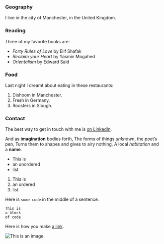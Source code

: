 ### Geography

I live in the city of Manchester, in the United Kingdom.

### Reading

Three of my favorite books are:

- *Forty Rules of Love* by Elif Shafak
- *Reclaim your Heart* by Yasmin Mogahed
- *Orientalism* by Edward Said

### Food

Last night I dreamt about eating in these restaurants:

1. Dishoom in Manchester.
2. Fresh in Germany.
3. Roosters in Slough.

### Contact

The best way to get in touch with me is [on LinkedIn](https://linkedin.com/in/sakibmoghal).




And as **imagination** bodies forth,
The forms of things *unknown*, the poet’s pen,
Turns them to shapes and gives to airy nothing,
A local *habitation* and a **name**.

- This is
- an unordered
- list

1. This is
2. an ordered
3. list

Here is `some code` in the middle of a sentence.

```
This is
a block
of code
```

Here is how you make [a link](https://www.wikipedia.org/).

![This is an image.](https://github.com/yihui/xaringan/releases/download/v0.0.2/karl-moustache.jpg)
